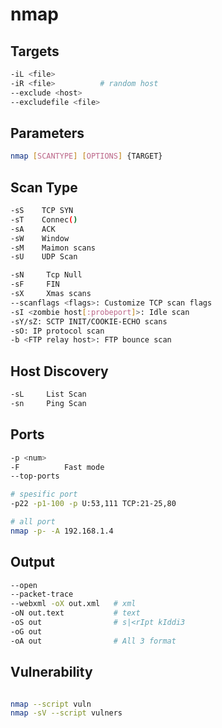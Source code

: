 # nmap

## Targets

```sh
-iL <file>
-iR <file>          # random host
--exclude <host>
--excludefile <file>
```

## Parameters

```sh
nmap [SCANTYPE] [OPTIONS] {TARGET}
```

## Scan Type

```sh
-sS    TCP SYN
-sT    Connec()
-sA    ACK
-sW    Window
-sM    Maimon scans
-sU    UDP Scan

-sN     Tcp Null
-sF     FIN
-sX     Xmas scans
--scanflags <flags>: Customize TCP scan flags
-sI <zombie host[:probeport]>: Idle scan
-sY/sZ: SCTP INIT/COOKIE-ECHO scans
-sO: IP protocol scan
-b <FTP relay host>: FTP bounce scan
```

## Host Discovery

```sh
-sL     List Scan
-sn     Ping Scan

```

## Ports

```sh
-p <num>
-F          Fast mode
--top-ports

# spesific port
-p22 -p1-100 -p U:53,111 TCP:21-25,80

# all port
nmap -p- -A 192.168.1.4
```

## Output

```sh
--open
--packet-trace
--webxml -oX out.xml   # xml
-oN out.text           # text
-oS out                # s|<rIpt kIddi3
-oG out
-oA out                # All 3 format
```

## Vulnerability
```sh

nmap --script vuln
nmap -sV --script vulners

```
